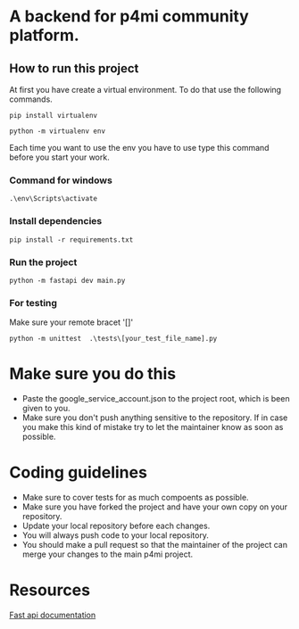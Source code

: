 # A backend for p4mi community platform.

## How to run this project
At first you have create a virtual environment. To do that use the following commands.
```
pip install virtualenv
```
```
python -m virtualenv env
```
Each  time you want to use the env you have to use type this command before you start your work.
### Command for windows
```
.\env\Scripts\activate
```

### Install dependencies
```
pip install -r requirements.txt
```

### Run the project
```
python -m fastapi dev main.py
```

### For testing
Make sure your remote bracet '[]'
```
python -m unittest  .\tests\[your_test_file_name].py
```

# Make sure you do this
* Paste the google_service_account.json to the project root, which is been given to you.
* Make sure you don't push anything sensitive to the repository. If in case you make this kind of mistake try to let the maintainer know as soon as possible.

# Coding guidelines
* Make sure to cover tests for as much compoents as possible.
* Make  sure you have forked the project and have your own copy on your repository.
* Update your local repository before each changes.
* You will always push code to your local repository.
* You should make a pull request so that the maintainer of the project can merge your changes to the main p4mi project.

# Resources
[Fast api documentation](https://fastapi.tiangolo.com/#example)